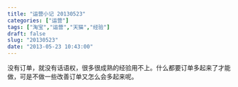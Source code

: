 ```yaml
---
title: "运营小记 20130523"
categories: ["运营"]
tags: ["淘宝","运营","天猫","经验"]
draft: false
slug: "20130523"
date: "2013-05-23 10:43:00"
---
```


没有订单，就没有话语权，很多很成熟的经验用不上。什么都要订单多起来了才能做，可是不做一些改善订单又怎么会多起来呢。

